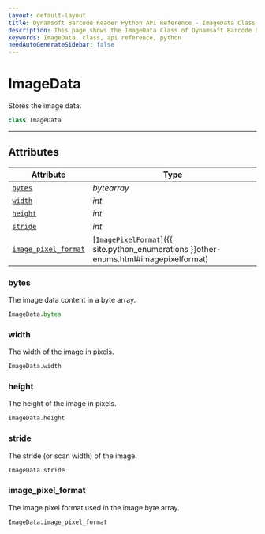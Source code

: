 ```yaml
---
layout: default-layout
title: Dynamsoft Barcode Reader Python API Reference - ImageData Class
description: This page shows the ImageData Class of Dynamsoft Barcode Reader for Python SDK.
keywords: ImageData, class, api reference, python
needAutoGenerateSidebar: false
---
```



# ImageData
Stores the image data.  

```python
class ImageData
```

---

## Attributes
    
| Attribute | Type |
|---------- | ---- |
| [`bytes`](#bytes) | *bytearray* |
| [`width`](#width) | *int* |
| [`height`](#height) | *int* |
| [`stride`](#stride) | *int* |
| [`image_pixel_format`](#image_pixel_format) | [`ImagePixelFormat`]({{ site.python_enumerations }}other-enums.html#imagepixelformat) |


### bytes
The image data content in a byte array. 

```python
ImageData.bytes
```

### width
The width of the image in pixels.  

```python
ImageData.width
```

### height
The height of the image in pixels.  

```python
ImageData.height
```

### stride
The stride (or scan width) of the image. 

```python
ImageData.stride
```

### image_pixel_format
The image pixel format used in the image byte array. 

```python
ImageData.image_pixel_format
```
  

